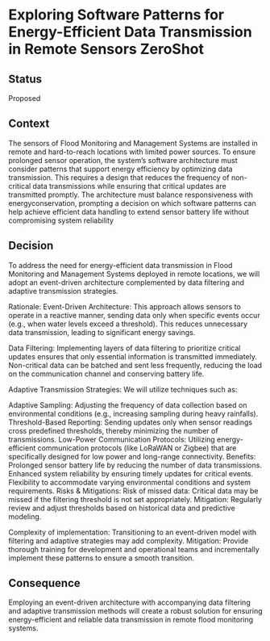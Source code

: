 # Exploring Software Patterns for Energy-Efficient Data Transmission in Remote Sensors ZeroShot

## Status
Proposed

## Context
The sensors of Flood Monitoring and Management Systems are installed in 
remote and hard-to-reach locations with limited power sources. To ensure prolonged 
sensor operation, the system’s software architecture must consider patterns that support 
energy efficiency by optimizing data transmission. This requires a design that reduces 
the frequency of non-critical data transmissions while ensuring that critical updates are 
transmitted promptly. The architecture must balance responsiveness with energyconservation, prompting a decision on which software patterns can help achieve efficient 
data handling to extend sensor battery life without compromising system reliability

## Decision

To address the need for energy-efficient data transmission in Flood Monitoring and Management Systems deployed in remote locations, we will adopt an event-driven architecture complemented by data filtering and adaptive transmission strategies.

Rationale:
Event-Driven Architecture: This approach allows sensors to operate in a reactive manner, sending data only when specific events occur (e.g., when water levels exceed a threshold). This reduces unnecessary data transmission, leading to significant energy savings.

Data Filtering: Implementing layers of data filtering to prioritize critical updates ensures that only essential information is transmitted immediately. Non-critical data can be batched and sent less frequently, reducing the load on the communication channel and conserving battery life.

Adaptive Transmission Strategies: We will utilize techniques such as:

Adaptive Sampling: Adjusting the frequency of data collection based on environmental conditions (e.g., increasing sampling during heavy rainfalls).
Threshold-Based Reporting: Sending updates only when sensor readings cross predefined thresholds, thereby minimizing the number of transmissions.
Low-Power Communication Protocols: Utilizing energy-efficient communication protocols (like LoRaWAN or Zigbee) that are specifically designed for low power and long-range connectivity.
Benefits:
Prolonged sensor battery life by reducing the number of data transmissions.
Enhanced system reliability by ensuring timely updates for critical events.
Flexibility to accommodate varying environmental conditions and system requirements.
Risks & Mitigations:
Risk of missed data: Critical data may be missed if the filtering threshold is not set appropriately. Mitigation: Regularly review and adjust thresholds based on historical data and predictive modeling.

Complexity of implementation: Transitioning to an event-driven model with filtering and adaptive strategies may add complexity. Mitigation: Provide thorough training for development and operational teams and incrementally implement these patterns to ensure a smooth transition.

## Consequence

Employing an event-driven architecture with accompanying data filtering and adaptive transmission methods will create a robust solution for ensuring energy-efficient and reliable data transmission in remote flood monitoring systems.